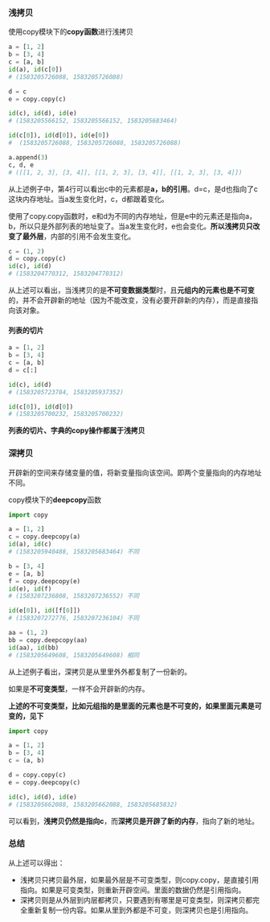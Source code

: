 ### 浅拷贝

使用copy模块下的**copy函数**进行浅拷贝

```python
a = [1, 2]
b = [3, 4]
c = [a, b]
id(a), id(c[0])
# (1583205726088, 1583205726088)

d = c
e = copy.copy(c)

id(c), id(d), id(e)
# (1583205566152, 1583205566152, 1583205683464)

id(c[0]), id(d[0]), id(e[0])
#  (1583205726088, 1583205726088, 1583205726088)

a.append(3)
c, d, e
# ([[1, 2, 3], [3, 4]], [[1, 2, 3], [3, 4]], [[1, 2, 3], [3, 4]])
```

从上述例子中，第4行可以看出c中的元素都是**a，b的引用**。d=c，是d也指向了c这块内存地址。当a发生变化时，c，d都跟着变化。

使用了copy.copy函数时，e和d为不同的内存地址，但是e中的元素还是指向a，b，所以只是外部列表的地址变了。当a发生变化时，e也会变化。**所以浅拷贝只改变了最外层**，内部的引用不会发生变化。

```python
c = (1, 2)
d = copy.copy(c)
id(c), id(d)
# (1583204770312, 1583204770312)
```

从上述可以看出，当浅拷贝的是**不可变数据类型**时，且**元组内的元素也是不可变**的，并不会开辟新的地址（因为不能改变，没有必要开辟新的内存），而是直接指向该对象。

#### 列表的切片

```python
a = [1, 2]
b = [3, 4]
c = [a, b]
d = c[:]

id(c), id(d)
# (1583205723784, 1583205937352)

id(c[0]), id(d[0])
# (1583205700232, 1583205700232)
```

**列表的切片、字典的copy操作都属于浅拷贝**





### 深拷贝

开辟新的空间来存储变量的值，将新变量指向该空间。即两个变量指向的内存地址不同。

copy模块下的**deepcopy**函数

```python
import copy

a = [1, 2]
c = copy.deepcopy(a)
id(a), id(c)
# (1583205940488, 1583205683464) 不同

b = [3, 4]
e = [a, b]
f = copy.deepcopy(e)
id(e), id(f)
# (1583207236808, 1583207236552) 不同

id(e[0]), id([f[0]])
# (1583207272776, 1583207236104) 不同

aa = (1, 2)
bb = copy.deepcopy(aa)
id(aa), id(bb)
# (1583205649608, 1583205649608) 相同
```

从上述例子看出，深拷贝是从里里外外都复制了一份新的。

如果是**不可变类型**，一样不会开辟新的内存。



**上述的不可变类型，比如元组指的是里面的元素也是不可变的，如果里面元素是可变的，见下**

```python
import copy

a = [1, 2]
b = [3, 4]
c = (a, b)

d = copy.copy(c)
e = copy.deepcopy(c)

id(c), id(d), id(e)
# (1583205662088, 1583205662088, 1583205685832)
```

可以看到，**浅拷贝仍然是指向c**，而**深拷贝是开辟了新的内存**，指向了新的地址。





### 总结

从上述可以得出：

- 浅拷贝只拷贝最外层，如果最外层是不可变类型，则copy.copy，是直接引用指向。如果是可变类型，则重新开辟空间。里面的数据仍然是引用指向。
- 深拷贝则是从外层到内层都拷贝，只要遇到有哪里是可变类型，则深拷贝都完全重新复制一份内容。如果从里到外都是不可变，则深拷贝也是引用指向。